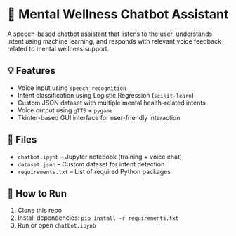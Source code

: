 # 🧘 Mental Wellness Chatbot Assistant

A speech-based chatbot assistant that listens to the user, understands intent using machine learning, and responds with relevant voice feedback related to mental wellness support.

## 💡 Features
- Voice input using `speech_recognition`
- Intent classification using Logistic Regression (`scikit-learn`)
- Custom JSON dataset with multiple mental health-related intents
- Voice output using `gTTS` + `pygame`
- Tkinter-based GUI interface for user-friendly interaction

## 📂 Files
- `chatbot.ipynb` – Jupyter notebook (training + voice chat) 
- `dataset.json` – Custom dataset for intent detection
- `requirements.txt` – List of required Python packages

## 🚀 How to Run
1. Clone this repo
2. Install dependencies: `pip install -r requirements.txt`
3. Run or open `chatbot.ipynb`

